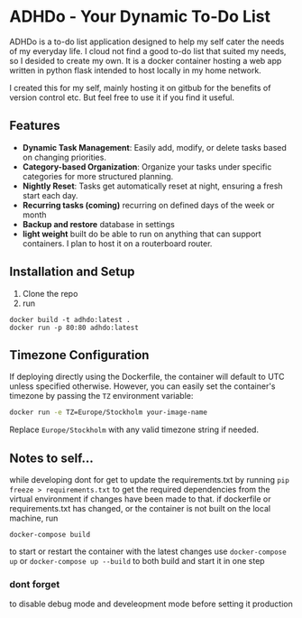 # ADHDo - Your Dynamic To-Do List

ADHDo is a to-do list application designed to help my self cater the needs of my everyday life. I cloud not find a good to-do list that suited my needs, so I desided to create my own.
It is a docker container hosting a web app written in python flask intended to host locally in my home network.

I created this for my self, mainly hosting it on gitbub for the benefits of version control etc. But feel free to use it if you find it useful.


## Features

- **Dynamic Task Management**: Easily add, modify, or delete tasks based on changing priorities.
- **Category-based Organization**: Organize your tasks under specific categories for more structured planning.
- **Nightly Reset**: Tasks get automatically reset at night, ensuring a fresh start each day.
- **Recurring tasks (coming)** recurring on defined days of the week or month
- **Backup and restore** database in settings
- **light weight** built do be able to run on anything that can support containers. I plan to host it on a routerboard router.

## Installation and Setup

1. Clone the repo
2. run
```
docker build -t adhdo:latest .
docker run -p 80:80 adhdo:latest
```

## Timezone Configuration
If deploying directly using the Dockerfile, the container will default to UTC unless specified otherwise. However, you can easily set the container's timezone by passing the `TZ` environment variable:

```bash
docker run -e TZ=Europe/Stockholm your-image-name
```

Replace `Europe/Stockholm` with any valid timezone string if needed.

## Notes to self...
while developing dont for get to update the requirements.txt by running `pip freeze > requirements.txt` to get the required dependencies from the virtual environment if changes have been made to that.
if dockerfile or requirements.txt has changed, or the container is not built on the local machine, run
```
docker-compose build
```
to start or restart the container with the latest changes use `docker-compose up` or `docker-compose up --build` to both build and start it in one step

### dont forget
to disable debug mode and develeopment mode before setting it production